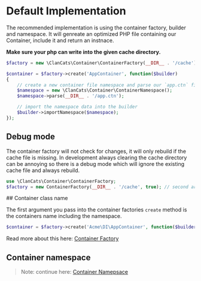 # Default Implementation

The recommended implementation is using the container factory, builder and namespace. It will genreate an optimized PHP file containing our Container, include it and return an instnace.

**Make sure your php can write into the given cache directory.**

```php
$factory = new \ClanCats\Container\ContainerFactory(__DIR__ . '/cache');

$container = $factory->create('AppContainer', function($builder)
{
    // create a new container file namespace and parse our `app.ctn` file.
    $namespace = new \ClanCats\Container\ContainerNamespace();
    $namespace->parse(__DIR__ . '/app.ctn');

    // import the namespace data into the builder
    $builder->importNamespace($namespace);
});
```

## Debug mode

The container factory will not check for changes, it will only rebuild if the cache file is missing. In development always clearing the cache directory can be annoying so there is a debug mode which will ignore the existing cache file and always rebuild.

```php
use \ClanCats\Container\ContainerFactory;
$factory = new ContainerFactory(__DIR__ . '/cache', true); // second argument turns debug mode on
```

## Container class name

The first argument you pass into the container factories `create` method is the containers name including the namespace.

```php
$container = $factory->create('Acme\DI\AppContainer', function($builder) {});
```

Read more about this here: [Container Factory](docs://@todo/)

## Container namespace

> Note: continue here: [Container Namepsace](docs://@todo/)
